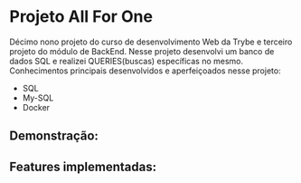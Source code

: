 # Projeto All For One #

Décimo nono projeto do curso de desenvolvimento Web da Trybe e terceiro projeto do módulo de BackEnd. Nesse projeto desenvolvi um banco de dados SQL e realizei QUERIES(buscas) específicas no mesmo. Conhecimentos principais desenvolvidos e aperfeiçoados nesse projeto: 

- SQL
- My-SQL
- Docker

## Demonstração: ##


## Features implementadas: ##



